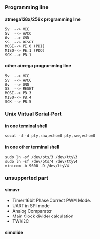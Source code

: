 ### Programming line

#### atmega128x/256x programming line

```
5v  --> VCC
5v  --> AVCC
0v  --> GND
SS  --> RESET
MOSI--> PE.0 (PDI)
MISO--> PE.1 (PDO)
SCK --> PB.1
```

#### other atmega programming line

```
5v  --> VCC
5v  --> AVCC
0v  --> GND
SS  --> RESET
MOSI--> PB.3
MISO--> PB.4
SCK --> PB.5
```

### Unix Virtual Serial-Port

#### in one terminal shell

```
socat -d -d pty,raw,echo=0 pty,raw,echo=0
```

#### in one other terminal shell

```
sudo ln -sf /dev/pts/3 /dev/ttyV3
sudo ln -sf /dev/pts/4 /dev/ttyV4
minicom -b 9600 -D /dev/ttyV4
```

### unsupported part

#### simavr

- Timer 16bit Phase Correct PWM Mode.
- UART in SPI mode.
- Analog Comparator
- Main Clock divider calculation
- TWI/I2C

#### simulide
